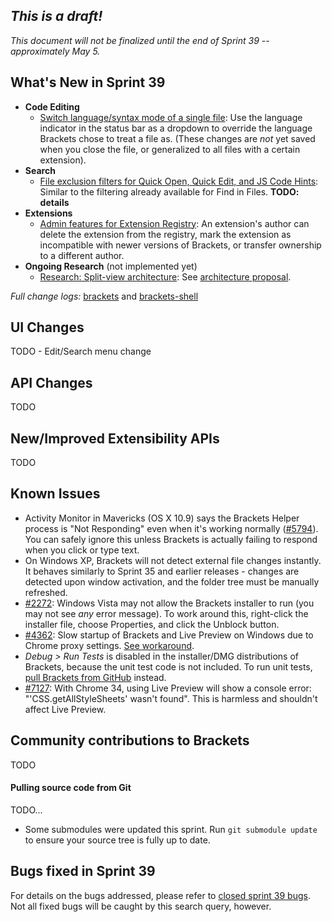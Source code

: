 _This is a draft!_
--------------------
_This document will not be finalized until the end of Sprint 39 -- approximately May 5._

What's New in Sprint 39
-----------------------
* **Code Editing**
    * [Switch language/syntax mode of a single file](https://github.com/adobe/brackets/pull/6409): Use the language indicator in the status bar as a dropdown to override the language Brackets chose to treat a file as. (These changes are _not_ yet saved when you close the file, or generalized to all files with a certain extension).
* **Search**
    * [File exclusion filters for Quick Open, Quick Edit, and JS Code Hints](https://trello.com/c/zd77LxFS/1229-file-exclusion-filtering-beyond-find-in-files): Similar to the filtering already available for Find in Files. **TODO: details**
* **Extensions**
    * [Admin features for Extension Registry](https://trello.com/c/NAtggRqE/1224-simple-admin-for-registry): An extension's author can delete the extension from the registry, mark the extension as incompatible with newer versions of Brackets, or transfer ownership to a different author.
* **Ongoing Research** (not implemented yet)
    * [Research: Split-view architecture](https://trello.com/c/8YAFyAZD/500-split-view-multiple-documents): See [architecture proposal](https://github.com/adobe/brackets/wiki/SplitView-Architecture-Notes).

_Full change logs:_ [brackets](https://github.com/adobe/brackets/compare/sprint-38...sprint-39#commits_bucket) and [brackets-shell](https://github.com/adobe/brackets-shell/compare/sprint-38...sprint-39#commits_bucket)


UI Changes
----------
TODO - Edit/Search menu change

API Changes
-----------
TODO

New/Improved Extensibility APIs
-------------------------------
TODO

Known Issues
------------
* Activity Monitor in Mavericks (OS X 10.9) says the Brackets Helper process is "Not Responding" even when it's working normally ([#5794](https://github.com/adobe/brackets/issues/5794)). You can safely ignore this unless Brackets is actually failing to respond when you click or type text.
* On Windows XP, Brackets will not detect external file changes instantly. It behaves similarly to Sprint 35 and earlier releases - changes are detected upon window activation, and the folder tree must be manually refreshed.
* [#2272](https://github.com/adobe/brackets/issues/2272): Windows Vista may not allow the Brackets installer to run (you may not see _any_ error message). To work around this, right-click the installer file, choose Properties, and click the Unblock button.
* [#4362](https://github.com/adobe/brackets/issues/4362): Slow startup of Brackets and Live Preview on Windows due to Chrome proxy settings. [See workaround](https://support.google.com/chrome/answer/106010?hl=en).
* _Debug > Run Tests_ is disabled in the installer/DMG distributions of Brackets, because the unit test code is not included. To run unit tests, [pull Brackets from GitHub](https://github.com/adobe/brackets/wiki/How-to-Hack-on-Brackets#wiki-getcode) instead.
* [#7127](https://github.com/adobe/brackets/issues/7127): With Chrome 34, using Live Preview will show a console error: "'CSS.getAllStyleSheets' wasn't found". This is harmless and shouldn't affect Live Preview.

Community contributions to Brackets
-----------------------------------
TODO

#### Pulling source code from Git
TODO...
* Some submodules were updated this sprint. Run `git submodule update` to ensure your source tree is fully up to date.

Bugs fixed in Sprint 39
-----------------------
For details on the bugs addressed, please refer to [closed sprint 39 bugs](https://github.com/adobe/brackets/issues?labels=&milestone=27&state=closed). Not all fixed bugs will be caught by this search query, however.